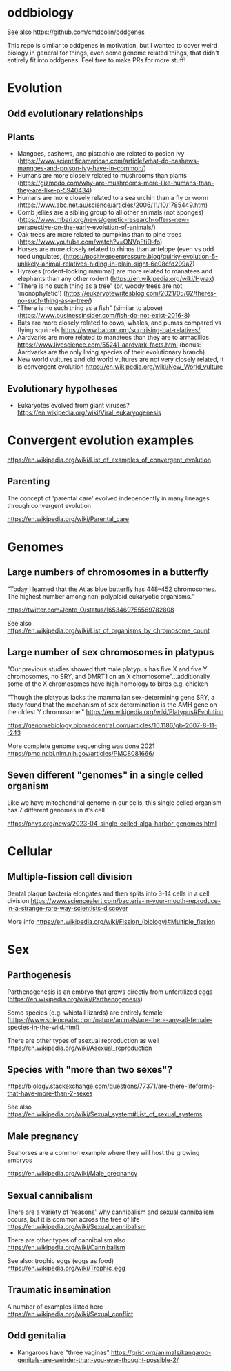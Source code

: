 # oddbiology

See also https://github.com/cmdcolin/oddgenes


This repo is similar to oddgenes in motivation, but I wanted to cover weird biology in general for things, even some genome related things, that didn't entirely fit into oddgenes. Feel free to make PRs for more stuff!


# Evolution

## Odd evolutionary relationships

## Plants

- Mangoes, cashews, and pistachio are related to posion ivy (https://www.scientificamerican.com/article/what-do-cashews-mangoes-and-poison-ivy-have-in-common/)
- Humans are more closely related to mushrooms than plants (https://gizmodo.com/why-are-mushrooms-more-like-humans-than-they-are-like-p-5940434)
- Humans are more closely related to a sea urchin than a fly or worm (https://www.abc.net.au/science/articles/2006/11/10/1785449.htm)
- Comb jellies are a sibling group to all other animals (not sponges) (https://www.mbari.org/news/genetic-research-offers-new-perspective-on-the-early-evolution-of-animals/)
- Oak trees are more related to pumpkins than to pine trees (https://www.youtube.com/watch?v=ONVpFtiD-fo)
- Horses are more closely related to rhinos than antelope (even vs odd toed ungulates, (https://positivepeerpressure.blog/quirky-evolution-5-unlikely-animal-relatives-hiding-in-plain-sight-6e08cfd299a7)
- Hyraxes (rodent-looking mammal) are more related to manatees and elephants than any other rodent (https://en.wikipedia.org/wiki/Hyrax)
- "There is no such thing as a tree" (or, woody trees are not 'monophyletic') (https://eukaryotewritesblog.com/2021/05/02/theres-no-such-thing-as-a-tree/)
- "There is no such thing as a fish" (similar to above) (https://www.businessinsider.com/fish-do-not-exist-2016-8)
- Bats are more closely related to cows, whales, and pumas compared vs flying squirrels  https://www.batcon.org/surprising-bat-relatives/
- Aardvarks are more related to manatees than they are to armadillos https://www.livescience.com/55241-aardvark-facts.html (bonus: Aardvarks are the only living species of their evolutionary branch)
- New world vultures and old world vultures are not very closely related, it is convergent evolution https://en.wikipedia.org/wiki/New_World_vulture

## Evolutionary hypotheses

- Eukaryotes evolved from giant viruses?  https://en.wikipedia.org/wiki/Viral_eukaryogenesis 

# Convergent evolution examples

https://en.wikipedia.org/wiki/List_of_examples_of_convergent_evolution

## Parenting

The concept of 'parental care' evolved independently in many lineages  through convergent evolution

https://en.wikipedia.org/wiki/Parental_care



# Genomes

## Large numbers of chromosomes in a butterfly

"Today I learned that the Atlas blue butterfly has 448–452 chromosomes. The highest number among  non-polyploid eukaryotic organisms."

https://twitter.com/Jente_O/status/1653469755569782808

See also https://en.wikipedia.org/wiki/List_of_organisms_by_chromosome_count

## Large number of sex chromosomes in platypus

"Our previous studies showed that male platypus has five X and five Y chromosomes, no SRY, and DMRT1 on an X chromosome"...additionally some of the X chromosomes have high homology to birds e.g. chicken

"Though the platypus lacks the mammalian sex-determining gene SRY, a study found that the mechanism of sex determination is the AMH gene on the oldest Y chromosome." https://en.wikipedia.org/wiki/Platypus#Evolution

https://genomebiology.biomedcentral.com/articles/10.1186/gb-2007-8-11-r243

More complete genome sequencing was done 2021 https://pmc.ncbi.nlm.nih.gov/articles/PMC8081666/


## Seven different "genomes" in a single celled organism

Like we have mitochondrial genome in our cells, this single celled organism has 7 different genomes in it's cell

https://phys.org/news/2023-04-single-celled-alga-harbor-genomes.html

# Cellular

## Multiple-fission cell division

Dental plaque bacteria elongates and then splits into 3-14 cells in a cell division https://www.sciencealert.com/bacteria-in-your-mouth-reproduce-in-a-strange-rare-way-scientists-discover

More info https://en.wikipedia.org/wiki/Fission_(biology)#Multiple_fission

# Sex

## Parthogenesis

Parthenogenesis is an embryo that grows directly from unfertilized eggs (https://en.wikipedia.org/wiki/Parthenogenesis)

Some species (e.g. whiptail lizards) are entirely female (https://www.scienceabc.com/nature/animals/are-there-any-all-female-species-in-the-wild.html)

There are other types of asexual reproduction as well https://en.wikipedia.org/wiki/Asexual_reproduction

## Species with "more than two sexes"?

https://biology.stackexchange.com/questions/77371/are-there-lifeforms-that-have-more-than-2-sexes

See also https://en.wikipedia.org/wiki/Sexual_system#List_of_sexual_systems

## Male pregnancy

Seahorses are a common example where they will host the growing embryos

https://en.wikipedia.org/wiki/Male_pregnancy

## Sexual cannibalism

There are a variety of 'reasons' why cannibalism and sexual cannibalism occurs, but it is common across the tree of life https://en.wikipedia.org/wiki/Sexual_cannibalism

There are other types of cannibalism also https://en.wikipedia.org/wiki/Cannibalism

See also: trophic eggs (eggs as food) https://en.wikipedia.org/wiki/Trophic_egg

## Traumatic insemination

A number of examples listed here https://en.wikipedia.org/wiki/Sexual_conflict

## Odd genitalia

- Kangaroos have "three vaginas" https://grist.org/animals/kangaroo-genitals-are-weirder-than-you-ever-thought-possible-2/


